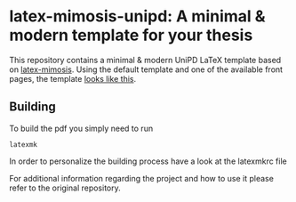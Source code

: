 # latex-mimosis-unipd: A minimal & modern template for your thesis

This repository contains a minimal & modern UniPD LaTeX template based on [latex-mimosis](https://github.com/Pseudomanifold/latex-mimosis). Using the default template and one of the available front pages, the template [looks like this](https://signetlabdei.github.io/latex-mimosis-unipd/main-template.pdf).

## Building

To build the pdf you simply need to run 
```
latexmk
```

In order to personalize the building process have a look at the latexmkrc file

For additional information regarding the project and how to use it please refer to the original repository.